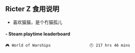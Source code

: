 ## Ricter Z 食用说明
- 喜欢猫猫，是个冇猫孤儿

<!-- steam-box start -->
#### - Steam playtime leaderboard
```text
🎮 World of Warships                 🕘 217 hrs 46 mins
```
<!-- Powered by https://github.com/YouEclipse/steam-box . -->
<!-- steam-box end -->
